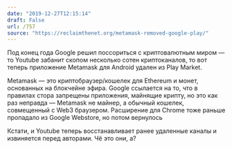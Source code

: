 ```yaml
---
date: "2019-12-27T12:15:14"
draft: False
url: /757
source: "https://reclaimthenet.org/metamask-removed-google-play/"
---
```


Под конец года Google решил поссориться с криптовалютным миром — то Youtube забанит скопом несколько сотен криптоканалов, то вот теперь приложение Metamask для Android удален из Play Market.

Metamask — это криптобраузер/кошелек для Ethereum и монет, основанных на блокчейне эфира. Google ссылается на то, что в правилах стора запрещены приложения, майнящие крипту, но это как раз неправда — Metamask не майнер, а обычный кошелек, совмещенный с Web3 браузером. Расширение для Chrome тоже раньше пропадало из Google Webstore, но потом вернулось

Кстати, и Youtube теперь восстанавливает ранее удаленные каналы и извиняется перед авторами. Чё это они, а?
